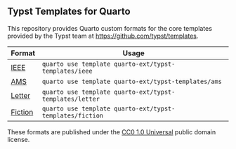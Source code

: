 ## Typst Templates for Quarto

This repository provides Quarto custom formats for the core templates provided by the Typst team at <https://github.com/typst/templates>.

| Format                                                                     | Usage                                                    |
|-------------------------|-----------------------------------------------|
| [IEEE](https://github.com/quarto-ext/typst-templates/tree/main/ieee)       | `quarto use template quarto-ext/typst-templates/ieee`    |
| [AMS](https://github.com/quarto-ext/typst-templates/tree/main/ams)         | `quarto use template quarto-ext/typst-templates/ams`     |
| [Letter](https://github.com/quarto-ext/typst-templates/tree/main/letter)   | `quarto use template quarto-ext/typst-templates/letter`  |
| [Fiction](https://github.com/quarto-ext/typst-templates/tree/main/fiction) | `quarto use template quarto-ext/typst-templates/fiction` |

These formats are published under the [CC0 1.0 Universal](https://creativecommons.org/publicdomain/zero/1.0/) public domain license.